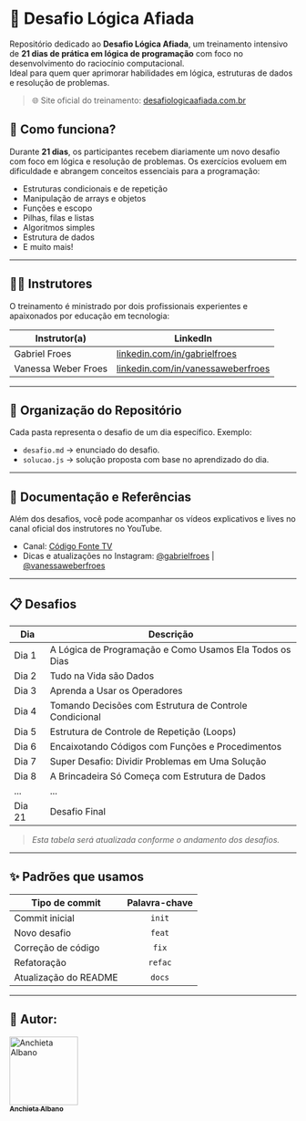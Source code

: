 # 🧠 Desafio Lógica Afiada

Repositório dedicado ao **Desafio Lógica Afiada**, um treinamento intensivo de **21 dias de prática em lógica de programação** com foco no desenvolvimento do raciocínio computacional.  
Ideal para quem quer aprimorar habilidades em lógica, estruturas de dados e resolução de problemas.

> 🌐 Site oficial do treinamento: [desafiologicaafiada.com.br](https://desafiologicaafiada.com.br)

## 📅 Como funciona?

Durante **21 dias**, os participantes recebem diariamente um novo desafio com foco em lógica e resolução de problemas. Os exercícios evoluem em dificuldade e abrangem conceitos essenciais para a programação:

- Estruturas condicionais e de repetição
- Manipulação de arrays e objetos
- Funções e escopo
- Pilhas, filas e listas
- Algoritmos simples
- Estrutura de dados 
- E muito mais!

---

## 👨‍🏫 Instrutores

O treinamento é ministrado por dois profissionais experientes e apaixonados por educação em tecnologia:

| Instrutor(a) | LinkedIn |
| ------------ | -------- |
| Gabriel Froes | [linkedin.com/in/gabrielfroes](https://www.linkedin.com/in/gabrielfroes/) |
| Vanessa Weber Froes | [linkedin.com/in/vanessaweberfroes](https://www.linkedin.com/in/vanessaweberfroes/) |

---

## 📁 Organização do Repositório

Cada pasta representa o desafio de um dia específico. Exemplo:


- `desafio.md` → enunciado do desafio.
- `solucao.js` → solução proposta com base no aprendizado do dia.

---

## 📘 Documentação e Referências

Além dos desafios, você pode acompanhar os vídeos explicativos e lives no canal oficial dos instrutores no YouTube.

- Canal: [Código Fonte TV](https://www.youtube.com/c/CodigoFonteTV)
- Dicas e atualizações no Instagram: [@gabrielfroes](https://www.instagram.com/gabrielfroes/) | [@vanessaweberfroes](https://www.instagram.com/vanessaweberfroes/)

---

## 📋 Desafios

| Dia | Descrição |
|---- |----|
| Dia 1 | A Lógica de Programação e Como Usamos Ela Todos os Dias |
| Dia 2 | Tudo na Vida são Dados |
| Dia 3 | Aprenda a Usar os Operadores |
| Dia 4 | Tomando Decisões com Estrutura de Controle Condicional |
| Dia 5 | Estrutura de Controle de Repetição (Loops) |
| Dia 6 | Encaixotando Códigos com Funções e Procedimentos |
| Dia 7 | Super Desafio: Dividir Problemas em Uma Solução |
| Dia 8 | A Brincadeira Só Começa com Estrutura de Dados |
| ... | ... |
| Dia 21 | Desafio Final | Consolidando todo o conteúdo |

> *Esta tabela será atualizada conforme o andamento dos desafios.*

---

## ✨ Padrões que usamos

| Tipo de commit     | Palavra-chave |
|--------------------|:-------------:|
| Commit inicial   | `init`        |
| Novo desafio       | `feat`        |
| Correção de código | `fix`         |
| Refatoração        | `refac`       |
| Atualização do README | `docs`     |

---

## 🔷 Autor:

<div>
  <a href="https://github.com/Chiet4">
    <img src="https://avatars.githubusercontent.com/u/111232477?v=4" width="120px" alt="Anchieta Albano"/>
    <br />
    <sub><b>Anchieta Albano</b></sub>
  </a>
</div>
